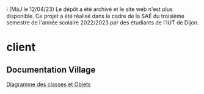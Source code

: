 :information_source: (MàJ le 12/04/23) Le dépôt a été archivé et le site web n'est plus disponible. Ce projet a été réalisé dans le cadre de la SAÉ du troisième semestre de l'année scolaire 2022/2023 par des étudiants de l'IUT de Dijon.

# client


## Documentation Village 
[Diagramme des classes et Objets](https://drive.google.com/file/d/1qLsh9lWzeGKIacRNZ06vXq4LqHS67_Eb/view?usp=share_link)
